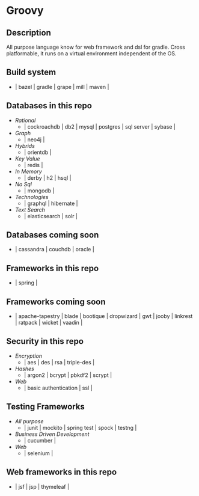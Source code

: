 # Groovy

## Description
All purpose language know for web framework and dsl for gradle. Cross
platformable, it runs on a virtual environment independent
of the OS.

## Build system
- | bazel | gradle | grape | mill | maven |

## Databases in this repo
- *Rational*
    - | cockroachdb | db2 | mysql | postgres | sql server | sybase |
- *Graph*
    - | neo4j |
- *Hybrids*
    - | orientdb |
- *Key Value*
    - | redis |
- *In Memory*
    - | derby | h2 | hsql |
- *No Sql*
    - | mongodb |
- *Technologies*
    - | graphql | hibernate |
- *Text Search*
    - | elasticsearch | solr |

## Databases coming soon
- |  cassandra | couchdb | oracle |

## Frameworks in this repo
- | spring |

## Frameworks coming soon
- | apache-tapestry | blade | bootique | dropwizard | gwt | jooby | linkrest | ratpack | wicket | vaadin |

## Security in this repo
- *Encryption*
    - | aes | des | rsa | triple-des |
- *Hashes*
    - | argon2 | bcrypt | pbkdf2 | scrypt |
- *Web*
    - | basic authentication | ssl |

## Testing Frameworks
- *All purpose*
    - | junit | mockito | spring test | spock | testng |
- *Business Driven Development*
    - | cucumber |
- *Web*
    - | selenium |

## Web frameworks in this repo
- | jsf | jsp | thymeleaf |